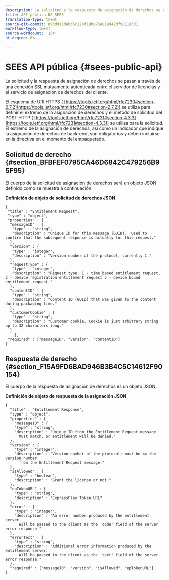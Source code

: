 ```yaml
---
description: La solicitud y la respuesta de asignación de derechos se pasan a través de una conexión SSL mutuamente autenticada entre el servidor de licencias y el servicio de asignación de derechos del cliente.
title: API pública DE SEES
translation-type: tm+mt
source-git-commit: 89bdda1d4bd5c126f19ba75a819942df901183d1
workflow-type: tm+mt
source-wordcount: '154'
ht-degree: 0%

---
```



# SEES API pública {#sees-public-api}

La solicitud y la respuesta de asignación de derechos se pasan a través de una conexión SSL mutuamente autenticada entre el servidor de licencias y el servicio de asignación de derechos del cliente.

El esquema de URI HTTPS ( [https://tools.ietf.org/html/rfc7230#section-2.7.2](https://tools.ietf.org/html/rfc7230#section-2.7.2)) se utiliza para definir el extremo de la asignación de derechos y el método de solicitud del POST HTTP ( [https://tools.ietf.org/html/rfc7231#section-4.3.3](https://tools.ietf.org/html/rfc7231#section-4.3.3)) se utiliza para la solicitud. El extremo de la asignación de derechos, así como un indicador que indique la asignación de derechos de back-end, son obligatorios y deben incluirse en la directiva en el momento del empaquetado.

## Solicitud de derecho {#section_BFBFEF0795CA46D6842C479256B95F95}

El cuerpo de la solicitud de asignación de derechos será un objeto JSON definido como se muestra a continuación.

**Definición de objeto de solicitud de derechos JSON**

```
{ 
 "title" : "Entitlement Request", 
 "type" : "object", 
 "properties" : { 
  "messageID" : { 
   "type" : "string", 
   "description" : "Unique ID for this message (GUID).  Used to confirm that the subsequent response is actually for this request." 
  }, 
  "version" : { 
   "type" : "integer", 
   "description" : "Version number of the protocol, currently 1." 
  }, 
  "requestType" : { 
   "type" : "integer", 
   "description" : "Request type. 1 - time based entitlement request, 2 - device registration entitlement request 3 - device bound entitlement request." 
  }, 
  "contentID" : { 
   "type" : "string", 
   "description" : "Content ID (GUID) that was given to the content during packaging time." 
  }, 
  "customerCookie" : { 
   "type" : "string", 
   "description" : "Customer cookie. Cookie is just arbitrary string up to 32 characters long." 
  } 
    }, 
 "required" : ["messageID", "version", "contentID"] 
}
```

## Respuesta de derecho {#section_F15A9FD6BAD946B3B4C5C14612F90154}

El cuerpo de la respuesta de asignación de derechos es un objeto JSON.

**Definición de objeto de respuesta de la asignación JSON**

```
{ 
  "title" : "Entitlement Response", 
  "type" : "object", 
  "properties" : { 
    "messageID" : { 
    "type" : "string", 
    "description" : "Unique ID from the Entitlement Request message.   
      Must match, or entitlement will be denied." 
  }, 
  "version" : { 
    "type" : "integer", 
    "description" : "Version number of the protocol; must be <= the version number  
      from the Entitlement Request message." 
  }, 
  "isAllowed" : { 
    "type" : "boolean", 
    "description" : "Grant the license or not." 
  }, 
  "epTokenURL" : { 
    "type" : "string", 
    "description" : "ExpressPlay Token URL" 
  }, 
  "error" : { 
    "type" : "integer", 
    "description" : "An error number produced by the entitlement server.  
      Will be passed to the client as the 'code' field of the server error response." 
  }, 
  "errorText" : { 
    "type" : "string", 
    "description" : "Additional error information produced by the entitlement server.  
      Will be passed to the client as the 'text' field of the server error response." 
  }, 
  "required" : ["messageID", "version", "isAllowed", "epTokenURL"] 
}
```
